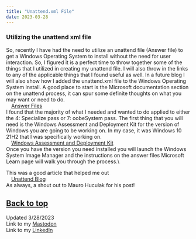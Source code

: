 ```yaml
---
title: "Unattend.xml File"
date: 2023-03-28
---
```

### Utilizing the unattend xml file

So, recently I have had the need to utilize an unattend file (Answer file) to get a Windows Operating System to install without the need for user interaction. So, I figured it is a perfect time to throw together some of the things that I utilized in creating my unattend file. I will also throw in the links to any of the applicable things that I found useful as well. In a future blog I will also show how I added the unattend.xml file to the Windows Operating System install.
A good place to start is the Microsoft documentation section on the unattend process, it can spur some definite thoughts on what you may want or need to do.\
&emsp;<a href="https://learn.microsoft.com/en-us/windows-hardware/manufacture/desktop/update-windows-settings-and-scripts-create-your-own-answer-file-sxs?view=windows-11">Answer Files</a>\
I found that the majority of what I needed and wanted to do applied to either the 4: Specialize pass or 7: oobeSystem pass. The first thing that you will need is the Windows Assessment and Deployment Kit for the version of Windows you are going to be working on. In my case, it was Windows 10 21H2 that I was specifically working on.\
&emsp;<a href="https://learn.microsoft.com/en-us/windows-hardware/get-started/adk-install">Windows Assessment and Deployment Kit</a>\
Once you have the version you need installed you will launch the Windows System Image Manager and the instructions on the answer files Microsoft Learn page will walk you through the process.\

This was a good article that helped me out\
&emsp;<a href="https://www.windowscentral.com/how-create-unattended-media-do-automated-installation-windows-10">Unattend Blog</a>\
As always, a shout out to Mauro Huculak for his post!

<a href="#top">Back to top</a>
---
Updated 3/28/2023\
Link to my <a rel="me" href="https://tech.lgbt/@NathanHamblin_MI6">Mastodon</a>\
Link to my <a rel="me" href="https://www.linkedin.com/in/nathan-hamblin">LinkedIn</a>